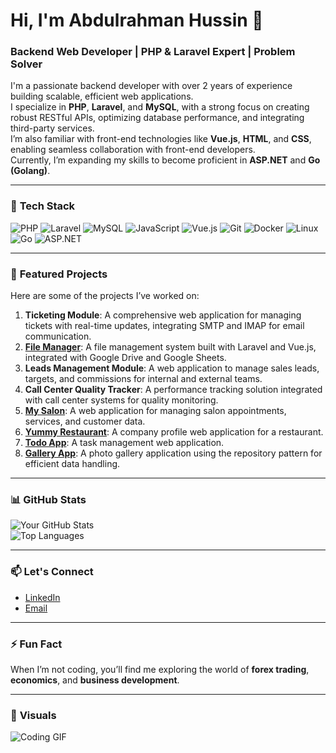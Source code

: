 # Hi, I'm Abdulrahman Hussin 👋  
### Backend Web Developer | PHP & Laravel Expert | Problem Solver  

I'm a passionate backend developer with over 2 years of experience building scalable, efficient web applications.  
I specialize in **PHP**, **Laravel**, and **MySQL**, with a strong focus on creating robust RESTful APIs, optimizing database performance, and integrating third-party services.  
I’m also familiar with front-end technologies like **Vue.js**, **HTML**, and **CSS**, enabling seamless collaboration with front-end developers.  
Currently, I’m expanding my skills to become proficient in **ASP.NET** and **Go (Golang)**.  

---

### 🔧 **Tech Stack**  
![PHP](https://img.shields.io/badge/PHP-777BB4?style=for-the-badge&logo=php&logoColor=white) ![Laravel](https://img.shields.io/badge/Laravel-FF2D20?style=for-the-badge&logo=laravel&logoColor=white) ![MySQL](https://img.shields.io/badge/MySQL-4479A1?style=for-the-badge&logo=mysql&logoColor=white) ![JavaScript](https://img.shields.io/badge/JavaScript-F7DF1E?style=for-the-badge&logo=javascript&logoColor=black) ![Vue.js](https://img.shields.io/badge/Vue.js-4FC08D?style=for-the-badge&logo=vue.js&logoColor=white) ![Git](https://img.shields.io/badge/Git-F05032?style=for-the-badge&logo=git&logoColor=white) ![Docker](https://img.shields.io/badge/Docker-2496ED?style=for-the-badge&logo=docker&logoColor=white) ![Linux](https://img.shields.io/badge/Linux-FCC624?style=for-the-badge&logo=linux&logoColor=black) ![Go](https://img.shields.io/badge/Go-00ADD8?style=for-the-badge&logo=go&logoColor=white) ![ASP.NET](https://img.shields.io/badge/ASP.NET-512BD4?style=for-the-badge&logo=.net&logoColor=white)  

---

### 🚀 **Featured Projects**  
Here are some of the projects I’ve worked on:  

1. **Ticketing Module**: A comprehensive web application for managing tickets with real-time updates, integrating SMTP and IMAP for email communication.  
2. **[File Manager](link)**: A file management system built with Laravel and Vue.js, integrated with Google Drive and Google Sheets.  
3. **Leads Management Module**: A web application to manage sales leads, targets, and commissions for internal and external teams.  
4. **Call Center Quality Tracker**: A performance tracking solution integrated with call center systems for quality monitoring.  
5. **[My Salon](https://github.com/abdulrahmanhussin1/MySalon)**: A web application for managing salon appointments, services, and customer data.  
6. **[Yummy Restaurant](link)**: A company profile web application for a restaurant.  
7. **[Todo App](link)**: A task management web application.  
8. **[Gallery App](link)**: A photo gallery application using the repository pattern for efficient data handling.  

---

### 📊 **GitHub Stats**  
![Your GitHub Stats](https://github-readme-stats.vercel.app/api?username=abdulrahmanhussin1&show_icons=true&theme=dark)  
![Top Languages](https://github-readme-stats.vercel.app/api/top-langs/?username=abdulrahmanhussin1&layout=compact&theme=dark)  

---

### 📫 **Let's Connect**  
- [LinkedIn](https://www.linkedin.com/in/abdulrahman-hussin-1a2b3c/)  
- [Email](mailto:abdelrahman.hussin1@gmail.com)  
<!-- - [Portfolio](link) (Coming soon!) -->  

---

### ⚡ **Fun Fact**  
When I’m not coding, you’ll find me exploring the world of **forex trading**, **economics**, and **business development**.  

---

### 🎨 **Visuals**  
![Coding GIF](https://media.giphy.com/media/QTfX9Ejfra3ZmNxh6B/giphy.gif)  
